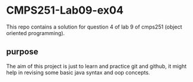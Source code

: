 # CMPS251-Lab09-ex04
This repo contains a solution for question 4 of lab 9 of cmps251 (object oriented programming).

## purpose
The aim of this project is just to learn and practice git and github, it might help in revising some basic java syntax and oop concepts.
